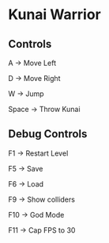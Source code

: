 # Kunai Warrior

## Controls

A -> Move Left

D -> Move Right

W -> Jump

Space -> Throw Kunai

## Debug Controls

F1 -> Restart Level

F5 -> Save

F6 -> Load

F9 -> Show colliders

F10 -> God Mode

F11 -> Cap FPS to 30
